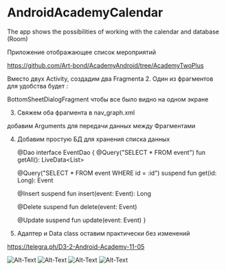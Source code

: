 # AndroidAcademyCalendar
The app shows the possibilities of working with the calendar and database (Room)

Приложение отображающее список мероприятий

https://github.com/Art-bond/AcademyAndroid/tree/AcademyTwoPlus

Вместо двух Activity, создадим два Fragmenta
2. Один из фрагментов для удобства будет :

BottomSheetDialogFragment
чтобы все было видно на одном экране

3. Свяжем оба фрагмента в nav_graph.xml

добавим Arguments для передачи данных между Фрагментами

4. Добавим простую БД для хранения списка данных

    @Dao
    interface EventDao {
    @Query("SELECT * FROM event")
    fun getAll(): LiveData<List<Event>>

    @Query("SELECT * FROM event WHERE id = :id")
    suspend fun get(id: Long): Event

    @Insert
    suspend fun insert(event: Event): Long

    @Delete
    suspend fun delete(event: Event)

    @Update
    suspend fun update(event: Event)
    }

5. Адаптер и Data class оставим практически без изменений


https://telegra.ph/D3-2-Android-Academy-11-05

![Alt-Text](https://telegra.ph/file/e39eb8f466afd5f36f26f.png)
![Alt-Text](https://telegra.ph/file/118b9549116429212ff0e.png)
![Alt-Text](https://telegra.ph/file/0f038c2c4c427fd5d9e9e.png)
![Alt-Text](https://telegra.ph/file/581c1777d0563042d1852.png)
